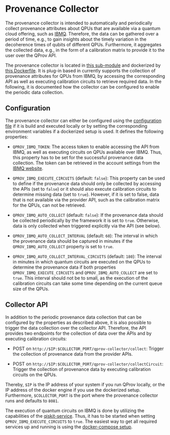 # Provenance Collector

The provenance collector is intended to automatically and periodically collect provenance attributes about QPUs that are available via a quantum cloud offering, such as [IBMQ](https://quantum-computing.ibm.com/).
Therefore, the data can be gathered over a period of time, e.g., to gain insights about the timely variation in the decoherence times of qubits of different QPUs.
Furthermore, it aggregates the collected data, e.g., in the form of a calibration matrix to provide it to the user over the QProv API.

The provenance collector is located in [this sub-module](../../org.quantil.qprov.collector) and dockerized by [this Dockerfile](../../Dockerfile-Collector).
It is plug-in based in currently supports the collection of provenance attributes for QPUs from IBMQ, by accessing the corresponding API as well as executing calibration circuits to retrieve required data.
In the following, it is documented how the collector can be configured to enable the periodic data collection.

## Configuration

The provenance collector can either be configured using the [configuration file](../../org.quantil.qprov.collector/src/main/resources/application.yml) if it is build and executed locally or by setting the corresponding environment variables if a dockerized setup is used.
It defines the following properties:

* `QPROV_IBMQ_TOKEN`: 
The access token to enable accessing the API from IBMQ, as well as executing circuits on QPUs available over IBMQ.
Thus, this property has to be set for the successful provenance data collection.
The token can be retrieved in the account settings from the [IBMQ website](https://quantum-computing.ibm.com/).

* `QPROV_IBMQ_EXECUTE_CIRCUITS` (default: `false`): 
This property can be used to define if the provenance data should only be collected by accessing the APIs (set to `false`) or it should also execute calibration circuits to determine missing data (set to `true`).
However, if it is set to false, data that is not available via the provider API, such as the calibration matrix for the QPUs, can not be retrieved.

* `QPROV_IBMQ_AUTO_COLLECT` (default: `false`): 
If the provenance data should be collected periodically by the framework it is set to `true`.
Otherwise, data is only collected when triggered explicitly via the API (see below).
 
* `QPROV_IBMQ_AUTO_COLLECT_INTERVAL` (default: `60`): 
The interval in which the provenance data should be captured in minutes if the `QPROV_IBMQ_AUTO_COLLECT` property is set to `true`.

* `QPROV_IBMQ_AUTO_COLLECT_INTERVAL_CIRCUITS` (default: `180`):
The interval in minutes in which quantum circuits are executed on the QPUs to determine the provenance data if both properties `QPROV_IBMQ_EXECUTE_CIRCUITS` and `QPROV_IBMQ_AUTO_COLLECT` are set to `true`.
This interval should not be to small, as the execution of the calibration circuits can take some time depending on the current queue size of the QPUs.

## Collector API

In addition to the periodic provenance data collection that can be configured by the properties as described above, it is also possible to trigger the data collection over the collector API.
Therefore, the API provides two endpoints for the collection of data over the APIs and by executing calibration circuits:

* POST on `http://$IP:$COLLECTOR_PORT/qprov-collector/collect`: 
Trigger the collection of provenance data from the provider APIs.

* POST on `http://$IP:$COLLECTOR_PORT/qprov-collector/collectCircuit`:  
Trigger the collection of provenance data by executing calibration circuits on the QPUs.


Thereby, `$IP` is the IP address of your system if you run QProv locally, or the IP address of the docker engine if you use the dockerized setup.
Furthermore, `$COLLECTOR_PORT` is the port where the provenance collector runs and defaults to `8081`.

The execution of quantum circuits on IBMQ is done by utilizing the capabilities of the [qiskit-service](https://github.com/UST-QuAntiL/qiskit-service).
Thus, it has to be started when setting `QPROV_IBMQ_EXECUTE_CIRCUITS` to `true`.
The easiest way to get all required services up and running is using the [docker-compose setup](https://github.com/UST-QuAntiL/quantil-docker).
